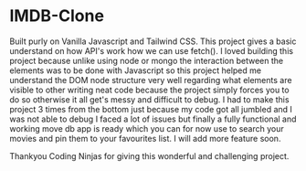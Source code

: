 # IMDB-Clone

Built purly on Vanilla Javascript and Tailwind CSS.
This project gives a basic understand on how API's work how we can use fetch(). I loved building this project because unlike using node or mongo the interaction between the elements was to be done with Javascript so this project helped me understand the DOM node structure very well regarding what elements are visible to other writing neat code because the project simply forces you to do so otherwise it all get's messy and difficult to debug. I had to make this project 3 times from the bottom just because my code got all jumbled and I was not able to debug I faced a lot of issues but finally a fully functional and working move db app is ready which you can for now use to search your movies and pin them to your favourites list. I will add more feature soon.

Thankyou Coding Ninjas for giving this wonderful and challenging project.
